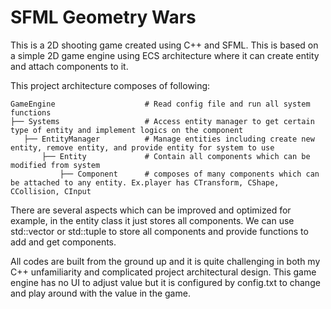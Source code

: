 # SFML Geometry Wars
This is a 2D shooting game created using C++ and SFML. This is based on a simple 2D game engine using ECS architecture where it can create entity and attach components to it.

This project architecture composes of following:


    GameEngine               	  # Read config file and run all system functions
    ├── Systems             	  # Access entity manager to get certain type of entity and implement logics on the component
       ├── EntityManager          # Manage entities including create new entity, remove entity, and provide entity for system to use
           ├── Entity          	  # Contain all components which can be modified from system
   		       ├── Component 	  # composes of many components which can be attached to any entity. Ex.player has CTransform, CShape, CCollision, CInput

There are several aspects which can be improved and optimized for example, in the entity class it just stores all components. We can use std::vector or std::tuple to store all components and provide functions to add and get components.

All codes are built from the ground up and it is quite challenging in both my C++ unfamiliarity and complicated project architectural design. This game engine has no UI to adjust value but it is configured by config.txt to change and play around with the value in the game.